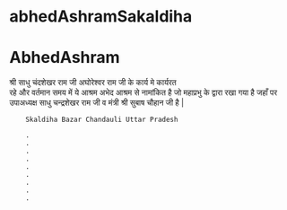 # abhedAshramSakaldiha
# AbhedAshram
श्री साधु चंदशेखर राम जी अघोरेश्वर राम जी के कार्य मे कार्यरत  
        रहे और वर्तमान समय में ये आश्रम अभेद आश्रम से  नामांकित है जो महाप्रभु के द्वारा रखा गया है 
        जहाँ पर  उपाअध्यक्ष साधु चन्द्रशेखर राम जी व मंत्री श्री सुबाष चौहान जी है |
        
        Skaldiha Bazar Chandauli Uttar Pradesh
        
        .
        .
        .
        .
        .
        .
        .
        .
        .
